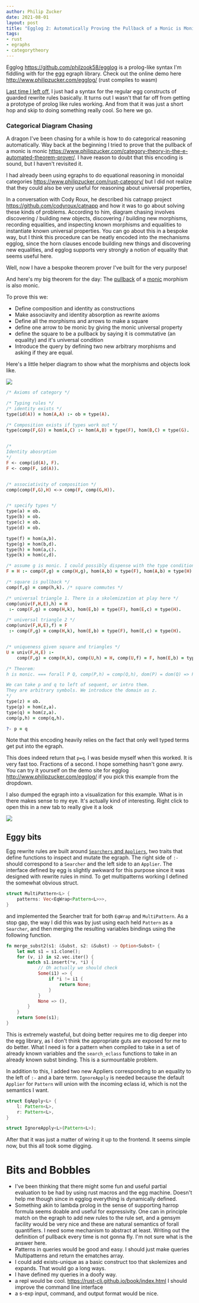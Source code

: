 ```yaml
---
author: Philip Zucker
date: 2021-08-01
layout: post
title: "Egglog 2: Automatically Proving the Pullback of a Monic is Monic"
tags:
- rust
- egraphs
- categorytheory
---
```


Egglog <https://github.com/philzook58/egglog> is a prolog-like syntax I'm fiddling with for the [egg](https://egraphs-good.github.io/) egraph library. Check out the online demo here <http://www.philipzucker.com/egglog/> (rust compiles to wasm)

[Last time I left off](https://www.philipzucker.com/egglog-checkpoint/), I just had a syntax for the regular egg constructs of guarded rewrite rules basically. It turns out I wasn't that far off from getting a prototype of prolog like rules working. And from that it was just a short hop and skip to doing something really cool. So here we go.


### Categorical Diagram Chasing

A dragon I've been chasing for a while is how to do categorical reasoning automatically. Way back at the beginning I tried to prove that the pullback of a monic is monic <https://www.philipzucker.com/category-theory-in-the-e-automated-theorem-prover/>. I have reason to doubt that this encoding is sound, but I haven't revisited it.

I had already been using egraphs to do equational reasoning in monoidal categories <https://www.philipzucker.com/rust-category/> but I did not realize that they could also be very useful for reasoning about universal properties, 

In a conversation with Cody Roux, he described his catnapp project <https://github.com/codyroux/catnapp> and how it was to go about solving these kinds of problems. According to him, diagram chasing involves discovering / building new objects, discovering / building new morphisms, recording equalities, and inspecting known morphisms and equalities to instantiate known universal properties. You can go about this in a bespoke way, but I think this procedure can be neatly encoded into the mechanisms egglog, since the horn clauses encode building new things and discovering new equalities, and egglog supports very strongly a notion of equality that seems useful here.

Well, now I have a bespoke theorem prover I've built for the very purpose!

And here's my big theorem for the day: The [pullback](https://en.wikipedia.org/wiki/Pullback_(category_theory)) of a [monic](https://en.wikipedia.org/wiki/Monomorphism) morphism is also monic.

To prove this we:
- Define composition and identity as constructions
- Make associavity and identity absorption as rewrite axioms
- Define all the morphisms and arrows to make a square
- define one arrow to be monic by giving the monic universal property
- define the square to be a pullback by saying it is commutative (an equality) and it's universal condition
- Introduce the query by defining two new arbitrary morphisms and asking if they are equal.

Here's a little helper diagram to show what the morphisms and objects look like.

![](/assets/monic_pullback.png)

```prolog
/* Axioms of category */

/* Typing rules */
/* identity exists */
type(id(A)) = hom(A,A) :- ob = type(A). 

/* Composition exists if types work out */
type(comp(F,G)) = hom(A,C) :- hom(A,B) = type(F), hom(B,C) = type(G).


/*
Identity abosrption
*/
F <- comp(id(A), F).
F <- comp(F, id(A)).


/* associativity of composition */
comp(comp(F,G),H) <-> comp(F, comp(G,H)).


/* specify types */
type(a) = ob.
type(b) = ob.
type(c) = ob.
type(d) = ob.

type(f) = hom(a,b).
type(g) = hom(b,d).
type(h) = hom(a,c).
type(k) = hom(c,d).

/* assume g is monic. I could possibly dispense with the type conditions as an optimization. */
F = H :- comp(F,g) = comp(H,g), hom(A,b) = type(F), hom(A,b) = type(H). 

/* square is pullback */
comp(f,g) = comp(h,k). /* square commutes */

/* universal triangle 1. There is a skolemization at play here */
comp(univ(F,H,E),h) = H
 :- comp(F,g) = comp(H,k), hom(E,b) = type(F), hom(E,c) = type(H).

/* universal triangle 2 */
comp(univ(F,H,E),f) = F
 :- comp(F,g) = comp(H,k), hom(E,b) = type(F), hom(E,c) = type(H).


/* uniqueness given square and triangles */
U = univ(F,H,E) :-
    comp(F,g) = comp(H,k), comp(U,h) = H, comp(U,f) = F, hom(E,b) = type(F), hom(E,c) = type(H).

/* Theorem:
h is monic. === forall P Q, comp(P,h) = comp(Q,h), dom(P) = dom(Q) => P = Q

We can take p and q to left of sequent, or intro them.
They are arbitrary symbols. We introduce the domain as z.
*/
type(z) = ob.
type(p) = hom(z,a).
type(q) = hom(z,a).
comp(p,h) = comp(q,h).

?- p = q

```

Note that this encoding heavily relies on the fact that only well typed terms get put into the egraph.

This does indeed return that `p=q`. I was beside myself when this worked. It is very fast too. Fractions of a second. I hope something hasn't gone awry. You can try it yourself on the demo site for egglog <http://www.philipzucker.com/egglog/> if you pick this example from the dropdown.

I also dumped the egraph into a visualization for this example. What is in there makes sense to my eye. It's actually kind of interesting. Right click to open this in a new tab to really give it a look

![](/assets/egglog_monic.png)

## Eggy bits

Egg rewrite rules are built around [`Searchers` and `Appliers`](https://github.com/egraphs-good/egg/blob/main/src/rewrite.rs), two traits that define functions to inspect and mutate the egraph. The right side of `:-` should correspond to a `Searcher` and the left side to an `Applier`. The interface defined by egg is slightly awkward for this purpose since it was designed with rewrite rules in mind.
To get multipatterns working I defined the somewhat obvious struct.

```rust
struct MultiPattern<L> {
    patterns: Vec<EqWrap<Pattern<L>>>,
}
```

and implemented the Searcher trait for both `EqWrap` and `MultiPattern`. As a stop gap, the way I did this was by just using each held `Pattern` as a `Searcher`, and then merging the resulting variables bindings using the following function.
```rust
fn merge_subst2(s1: &Subst, s2: &Subst) -> Option<Subst> {
    let mut s1 = s1.clone();
    for (v, i) in s2.vec.iter() {
        match s1.insert(*v, *i) {
            // Oh actually we should check
            Some(i1) => {
                if *i != i1 {
                    return None;
                }
            }
            None => (),
        }
    }
    return Some(s1);
}
```
This is extremely wasteful, but doing better requires me to dig deeper into the egg library, as I don't think the appropriate guts are exposed for me to do better. What I need is for a pattern when compiled to take in a set of already known variables and the `search_eclass` functions to take in an already known subst binding. This is a surmountable problem.

In addition to this, I added two new Appliers corresponding to an equality to the left of `:-` and a bare term. `IgnoreApply` is needed because the default `Applier` for `Pattern` will union with the incoming eclass id, which is not the semantics I want.

```rust
struct EqApply<L> {
    l: Pattern<L>,
    r: Pattern<L>,
}

struct IgnoreApply<L>(Pattern<L>);
```

After that it was just a matter of wiring it up to the frontend. It seems simple now, but this all took some digging.


# Bits and Bobbles
- I've been thinking that there might some fun and useful partial evaluation to be had by using rust macros and the egg machine. Doesn't help me though since in egglog everything is dynamically defined.
- Something akin to lambda prolog in the sense of supporting harrop formula seems doable and useful for expressivity. One can in principle match on the egraph to add new rules to the rule set, and a gensym facility would be very nice and these are natural semantics of forall quantifiers. I need some mechanism to abstract at least. Writing out the definition of pullback every time is not gonna fly. I'm not sure what is the answer here.
- Patterns in queries would be good and easy. I should just make queries Multipatterns and return the ematches array.
- I could add exists-unique as a basic construct too that skolemizes and expands. That would go a long ways.
- I have defined my queries in a doofy way.
- a repl would be cool. https://rust-cli.github.io/book/index.html I should improve the command line interface
- a s-exp input, command, and output format would be nice.
